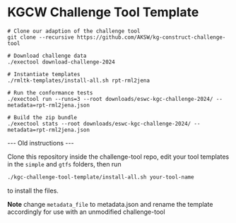# KGCW Challenge Tool Template

```
# Clone our adaption of the challenge tool
git clone --recursive https://github.com/AKSW/kg-construct-challenge-tool

# Download challenge data
./exectool download-challenge-2024

# Instantiate templates
./rmltk-templates/install-all.sh rpt-rml2jena

# Run the conformance tests
./exectool run --runs=3 --root downloads/eswc-kgc-challenge-2024/ --metadata=rpt-rml2jena.json

# Build the zip bundle
./exectool stats --root downloads/eswc-kgc-challenge-2024/ --metadata=rpt-rml2jena.json
```

--- Old instructions ---

Clone this repository inside the challenge-tool repo, edit your
tool templates in the `simple` and `gtfs` folders, then run

```bash
./kgc-challenge-tool-template/install-all.sh your-tool-name
```

to install the files.

**Note** change `metadata_file` to metadata.json and rename the
template accordingly for use with an unmodified challenge-tool
